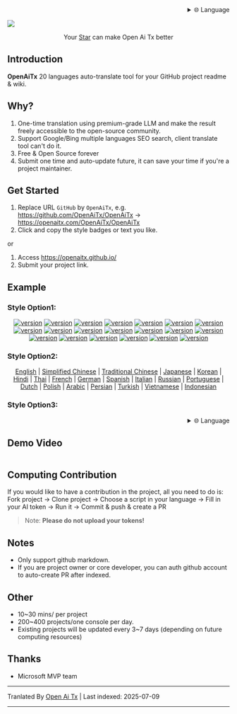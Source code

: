 <div align="right" >
  <details>
    <summary >🌐 Language</summary>
    <div>
      <div align="right">
        <p><a href="https://openaitx.github.io/view.html?user=OpenAiTx&project=OpenAiTx&lang=en">English</a></p>
        <p><a href="https://openaitx.github.io/view.html?user=OpenAiTx&project=OpenAiTx&lang=zh-CN">Simplified Chinese</a></p>
        <p><a href="https://openaitx.github.io/view.html?user=OpenAiTx&project=OpenAiTx&lang=zh-TW">Traditional Chinese</a></p>
        <p><a href="https://openaitx.github.io/view.html?user=OpenAiTx&project=OpenAiTx&lang=ja">Japanese</a></p>
        <p><a href="https://openaitx.github.io/view.html?user=OpenAiTx&project=OpenAiTx&lang=ko">Korean</a></p>
        <p><a href="https://openaitx.github.io/view.html?user=OpenAiTx&project=OpenAiTx&lang=hi">Hindi</a></p>
        <p><a href="https://openaitx.github.io/view.html?user=OpenAiTx&project=OpenAiTx&lang=th">Thai</a></p>
        <p><a href="https://openaitx.github.io/view.html?user=OpenAiTx&project=OpenAiTx&lang=fr">French</a></p>
        <p><a href="https://openaitx.github.io/view.html?user=OpenAiTx&project=OpenAiTx&lang=de">German</a></p>
        <p><a href="https://openaitx.github.io/view.html?user=OpenAiTx&project=OpenAiTx&lang=es">Spanish</a></p>
        <p><a href="https://openaitx.github.io/view.html?user=OpenAiTx&project=OpenAiTx&lang=it">Italian</a></p>
        <p><a href="https://openaitx.github.io/view.html?user=OpenAiTx&project=OpenAiTx&lang=ru">Russian</a></p>
        <p><a href="https://openaitx.github.io/view.html?user=OpenAiTx&project=OpenAiTx&lang=pt">Portuguese</a></p>
        <p><a href="https://openaitx.github.io/view.html?user=OpenAiTx&project=OpenAiTx&lang=nl">Dutch</a></p>
        <p><a href="https://openaitx.github.io/view.html?user=OpenAiTx&project=OpenAiTx&lang=pl">Polish</a></p>
        <p><a href="https://openaitx.github.io/view.html?user=OpenAiTx&project=OpenAiTx&lang=ar">Arabic</a></p>
        <p><a href="https://openaitx.github.io/view.html?user=OpenAiTx&project=OpenAiTx&lang=fa">Persian</a></p>
        <p><a href="https://openaitx.github.io/view.html?user=OpenAiTx&project=OpenAiTx&lang=tr">Turkish</a></p>
        <p><a href="https://openaitx.github.io/view.html?user=OpenAiTx&project=OpenAiTx&lang=vi">Vietnamese</a></p>
        <p><a href="https://openaitx.github.io/view.html?user=OpenAiTx&project=OpenAiTx&lang=id">Indonesian</a></p>
      </div>
    </div>
  </details>
</div>

![](https://openaitx.github.io/logo_crop.png)



<div align="center">
 Your <a href="https://github.com/OpenAiTx/OpenAiTx">Star</a>  can make Open Ai Tx better
</div>

## Introduction

**OpenAiTx** 20 languages auto-translate tool for your GitHub project readme & wiki.

## Why?

1. One-time translation using premium-grade LLM and make the result freely accessible to the open-source community.
2. Support Google/Bing multiple languages SEO search, client translate tool can't do it.
3. Free & Open Source forever 
4. Submit one time and auto-update future, it can save your time if you're a project maintainer.


## Get Started

1. Replace URL `GitHub` by `OpenAiTx`, e.g. https://github.com/OpenAiTx/OpenAiTx → https://openaitx.com/OpenAiTx/OpenAiTx  
2. Click and copy the style badges or text you like.

or

1. Access https://openaitx.github.io/ 
2. Submit your project link.
## Example

### Style Option1:

<div align="center"><p><a href="https://openaitx.github.io/view.html?user=OpenAiTx&project=OpenAiTx&lang=en"><img src="https://img.shields.io/badge/EN-white" alt="version"></a> <a href="https://openaitx.github.io/view.html?user=OpenAiTx&project=OpenAiTx&lang=zh-CN"><img src="https://img.shields.io/badge/简中-white" alt="version"></a> <a href="https://openaitx.github.io/view.html?user=OpenAiTx&project=OpenAiTx&lang=zh-TW"><img src="https://img.shields.io/badge/繁中-white" alt="version"></a> <a href="https://openaitx.github.io/view.html?user=OpenAiTx&project=OpenAiTx&lang=ja"><img src="https://img.shields.io/badge/日本語-white" alt="version"></a> <a href="https://openaitx.github.io/view.html?user=OpenAiTx&project=OpenAiTx&lang=ko"><img src="https://img.shields.io/badge/한국어-white" alt="version"></a> <a href="https://openaitx.github.io/view.html?user=OpenAiTx&project=OpenAiTx&lang=hi"><img src="https://img.shields.io/badge/हिन्दी-white" alt="version"></a> <a href="https://openaitx.github.io/view.html?user=OpenAiTx&project=OpenAiTx&lang=th"><img src="https://img.shields.io/badge/ไทย-white" alt="version"></a> <a href="https://openaitx.github.io/view.html?user=OpenAiTx&project=OpenAiTx&lang=fr"><img src="https://img.shields.io/badge/Français-white" alt="version"></a> <a href="https://openaitx.github.io/view.html?user=OpenAiTx&project=OpenAiTx&lang=de"><img src="https://img.shields.io/badge/Deutsch-white" alt="version"></a> <a href="https://openaitx.github.io/view.html?user=OpenAiTx&project=OpenAiTx&lang=es"><img src="https://img.shields.io/badge/Español-white" alt="version"></a> <a href="https://openaitx.github.io/view.html?user=OpenAiTx&project=OpenAiTx&lang=it"><img src="https://img.shields.io/badge/Italiano-white" alt="version"></a> <a href="https://openaitx.github.io/view.html?user=OpenAiTx&project=OpenAiTx&lang=ru"><img src="https://img.shields.io/badge/Русский-white" alt="version"></a> <a href="https://openaitx.github.io/view.html?user=OpenAiTx&project=OpenAiTx&lang=pt"><img src="https://img.shields.io/badge/Português-white" alt="version"></a> <a href="https://openaitx.github.io/view.html?user=OpenAiTx&project=OpenAiTx&lang=nl"><img src="https://img.shields.io/badge/Nederlands-white" alt="version"></a> <a href="https://openaitx.github.io/view.html?user=OpenAiTx&project=OpenAiTx&lang=pl"><img src="https://img.shields.io/badge/Polski-white" alt="version"></a> <a href="https://openaitx.github.io/view.html?user=OpenAiTx&project=OpenAiTx&lang=ar"><img src="https://img.shields.io/badge/العربية-white" alt="version"></a> <a href="https://openaitx.github.io/view.html?user=OpenAiTx&project=OpenAiTx&lang=fa"><img src="https://img.shields.io/badge/فارسی-white" alt="version"></a> <a href="https://openaitx.github.io/view.html?user=OpenAiTx&project=OpenAiTx&lang=tr"><img src="https://img.shields.io/badge/Türkçe-white" alt="version"></a> <a href="https://openaitx.github.io/view.html?user=OpenAiTx&project=OpenAiTx&lang=vi"><img src="https://img.shields.io/badge/Tiếng Việt-white" alt="version"></a> <a href="https://openaitx.github.io/view.html?user=OpenAiTx&project=OpenAiTx&lang=id"><img src="https://img.shields.io/badge/Bahasa Indonesia-white" alt="version"></a> </p></div>

### Style Option2:

<p align="center">
  <a href="https://openaitx.github.io/view.html?user=OpenAiTx&project=OpenAiTx&lang=en">English</a> |
  <a href="https://openaitx.github.io/view.html?user=OpenAiTx&project=OpenAiTx&lang=zh-CN">Simplified Chinese</a> |
  <a href="https://openaitx.github.io/view.html?user=OpenAiTx&project=OpenAiTx&lang=zh-TW">Traditional Chinese</a> |
  <a href="https://openaitx.github.io/view.html?user=OpenAiTx&project=OpenAiTx&lang=ja">Japanese</a> |
  <a href="https://openaitx.github.io/view.html?user=OpenAiTx&project=OpenAiTx&lang=ko">Korean</a> |
  <a href="https://openaitx.github.io/view.html?user=OpenAiTx&project=OpenAiTx&lang=hi">Hindi</a> |
  <a href="https://openaitx.github.io/view.html?user=OpenAiTx&project=OpenAiTx&lang=th">Thai</a> |
  <a href="https://openaitx.github.io/view.html?user=OpenAiTx&project=OpenAiTx&lang=fr">French</a> |
  <a href="https://openaitx.github.io/view.html?user=OpenAiTx&project=OpenAiTx&lang=de">German</a> |
  <a href="https://openaitx.github.io/view.html?user=OpenAiTx&project=OpenAiTx&lang=es">Spanish</a> |
  <a href="https://openaitx.github.io/view.html?user=OpenAiTx&project=OpenAiTx&lang=it">Italian</a> |
  <a href="https://openaitx.github.io/view.html?user=OpenAiTx&project=OpenAiTx&lang=ru">Russian</a> |
  <a href="https://openaitx.github.io/view.html?user=OpenAiTx&project=OpenAiTx&lang=pt">Portuguese</a> |
  <a href="https://openaitx.github.io/view.html?user=OpenAiTx&project=OpenAiTx&lang=nl">Dutch</a> |
  <a href="https://openaitx.github.io/view.html?user=OpenAiTx&project=OpenAiTx&lang=pl">Polish</a> |
  <a href="https://openaitx.github.io/view.html?user=OpenAiTx&project=OpenAiTx&lang=ar">Arabic</a> |
  <a href="https://openaitx.github.io/view.html?user=OpenAiTx&project=OpenAiTx&lang=fa">Persian</a> |
  <a href="https://openaitx.github.io/view.html?user=OpenAiTx&project=OpenAiTx&lang=tr">Turkish</a> |
  <a href="https://openaitx.github.io/view.html?user=OpenAiTx&project=OpenAiTx&lang=vi">Vietnamese</a> |
  <a href="https://openaitx.github.io/view.html?user=OpenAiTx&project=OpenAiTx&lang=id">Indonesian</a>
</p>

### Style Option3:

<div align="right" >
  <details>
    <summary >🌐 Language</summary>
    <div>
      <div align="right">
        <p><a href="https://openaitx.github.io/view.html?user=OpenAiTx&project=OpenAiTx&lang=en">English</a></p>
        <p><a href="https://openaitx.github.io/view.html?user=OpenAiTx&project=OpenAiTx&lang=zh-CN">Simplified Chinese</a></p>
        <p><a href="https://openaitx.github.io/view.html?user=OpenAiTx&project=OpenAiTx&lang=zh-TW">Traditional Chinese</a></p>
        <p><a href="https://openaitx.github.io/view.html?user=OpenAiTx&project=OpenAiTx&lang=ja">Japanese</a></p>
        <p><a href="https://openaitx.github.io/view.html?user=OpenAiTx&project=OpenAiTx&lang=ko">Korean</a></p>
        <p><a href="https://openaitx.github.io/view.html?user=OpenAiTx&project=OpenAiTx&lang=hi">Hindi</a></p>
        <p><a href="https://openaitx.github.io/view.html?user=OpenAiTx&project=OpenAiTx&lang=th">Thai</a></p>
        <p><a href="https://openaitx.github.io/view.html?user=OpenAiTx&project=OpenAiTx&lang=fr">French</a></p>
        <p><a href="https://openaitx.github.io/view.html?user=OpenAiTx&project=OpenAiTx&lang=de">German</a></p>
        <p><a href="https://openaitx.github.io/view.html?user=OpenAiTx&project=OpenAiTx&lang=es">Spanish</a></p>
        <p><a href="https://openaitx.github.io/view.html?user=OpenAiTx&project=OpenAiTx&lang=it">Italian</a></p>
        <p><a href="https://openaitx.github.io/view.html?user=OpenAiTx&project=OpenAiTx&lang=ru">Russian</a></p>
        <p><a href="https://openaitx.github.io/view.html?user=OpenAiTx&project=OpenAiTx&lang=pt">Portuguese</a></p>
        <p><a href="https://openaitx.github.io/view.html?user=OpenAiTx&project=OpenAiTx&lang=nl">Dutch</a></p>
        <p><a href="https://openaitx.github.io/view.html?user=OpenAiTx&project=OpenAiTx&lang=pl">Polish</a></p>
        <p><a href="https://openaitx.github.io/view.html?user=OpenAiTx&project=OpenAiTx&lang=ar">Arabic</a></p>
        <p><a href="https://openaitx.github.io/view.html?user=OpenAiTx&project=OpenAiTx&lang=fa">Persian</a></p>
        <p><a href="https://openaitx.github.io/view.html?user=OpenAiTx&project=OpenAiTx&lang=tr">Turkish</a></p>
        <p><a href="https://openaitx.github.io/view.html?user=OpenAiTx&project=OpenAiTx&lang=vi">Vietnamese</a></p>
        <p><a href="https://openaitx.github.io/view.html?user=OpenAiTx&project=OpenAiTx&lang=id">Indonesian</a></p>
      </div>
    </div>
  </details>
</div>

## Demo Video

<a href="https://github.com/user-attachments/assets/a1370023-8924-4d40-9f18-979a334e934d"> 
<img src="https://github.com/user-attachments/assets/f99e18aa-d943-4a88-a40e-2642952e9695"  alt="">
</a>


## Computing Contribution 

If you would like to have a contribution in the project, all you need to do is:
Fork project → Clone project → Choose a script in your language → Fill in your AI token  → Run it → Commit & push & create a PR

> Note: **Please do not upload your tokens!**

## Notes

- Only support github markdown.
- If you are project owner or core developer, you can auth github account to auto-create PR after indexed.

## Other
- 10~30 mins/ per project
- 200~400 projects/one console per day.
- Existing projects will be updated every 3~7 days (depending on future computing resources)



## Thanks

- Microsoft MVP team

---

Tranlated By [Open Ai Tx](https://github.com/OpenAiTx/OpenAiTx) | Last indexed: 2025-07-09

---